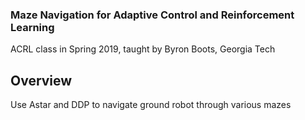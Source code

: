 ### Maze Navigation for Adaptive Control and Reinforcement Learning
ACRL class in Spring 2019, taught by Byron Boots, Georgia Tech
## Overview
Use Astar and DDP to navigate ground robot through various mazes
